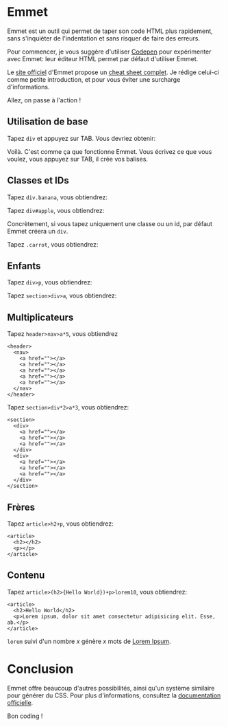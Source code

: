 # Emmet

Emmet est un outil qui permet de taper son code HTML plus rapidement, sans s'inquiéter de l'indentation et sans risquer de faire des erreurs.

Pour commencer, je vous suggère d'utiliser [Codepen](https://codepen.io/pen) pour expérimenter avec Emmet:
leur éditeur HTML permet par défaut d'utiliser Emmet.

Le [site officiel](https://docs.emmet.io/) d'Emmet propose un [cheat sheet complet](https://docs.emmet.io/cheat-sheet/).
Je rédige celui-ci comme petite introduction, et pour vous éviter une surcharge d'informations.

Allez, on passe à l'action !

## Utilisation de base

Tapez ``div`` et appuyez sur TAB. Vous devriez obtenir:
    <div></div>

Voilà. C'est comme ça que fonctionne Emmet. Vous écrivez ce que vous voulez, vous appuyez sur TAB, il crée vos balises.

## Classes et IDs

Tapez ``div.banana``, vous obtiendrez:
    <div class="banana"></div>

Tapez ``div#apple``, vous obtiendrez:
    <div id="apple"></div>

Concrètement, si vous tapez uniquement une classe ou un id, par défaut Emmet créera un ``div``.

Tapez ``.carrot``, vous obtiendrez:
    <div class="carrot"></div>

## Enfants

Tapez ``div>p``, vous obtiendrez:
    <div>
      <p></p>
    </div>

Tapez ``section>div>a``, vous obtiendrez:
    <section>
      <div><a href=""></a></div>
    </section>

## Multiplicateurs

Tapez ``header>nav>a*5``, vous obtiendrez

    <header>
      <nav>
        <a href=""></a>
        <a href=""></a>
        <a href=""></a>
        <a href=""></a>
        <a href=""></a>
      </nav>
    </header>

Tapez ``section>div*2>a*3``, vous obtiendrez:

    <section>
      <div>
        <a href=""></a>
        <a href=""></a>
        <a href=""></a>
      </div>
      <div>
        <a href=""></a>
        <a href=""></a>
        <a href=""></a>
      </div>
    </section>

## Frères

Tapez ``article>h2+p``, vous obtiendrez:

    <article>
      <h2></h2>
      <p></p>
    </article>

## Contenu

Tapez ``article>(h2>{Hello World})+p>lorem10``, vous obtiendrez:

    <article>
      <h2>Hello World</h2>
      <p>Lorem ipsum, dolor sit amet consectetur adipisicing elit. Esse, ab.</p>
    </article>

``lorem`` suivi d'un nombre *x* génère *x* mots de [Lorem Ipsum](https://fr.wikipedia.org/wiki/Faux-texte).

# Conclusion

Emmet offre beaucoup d'autres possibilités, ainsi qu'un système similaire pour générer du CSS. Pour plus d'informations, consultez la [documentation officielle](https://docs.emmet.io/).

Bon coding !
